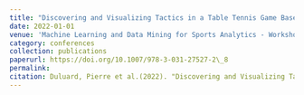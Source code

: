 ```yaml
---
title: "Discovering and Visualizing Tactics in a Table Tennis Game Based on Subgroup Discovery"
date: 2022-01-01
venue: 'Machine Learning and Data Mining for Sports Analytics - Workshop'
category: conferences
collection: publications
paperurl: https://doi.org/10.1007/978-3-031-27527-2\_8
permalink: 
citation: Duluard, Pierre et al.(2022). "Discovering and Visualizing Tactics in a Table Tennis Game Based on Subgroup Discovery". Machine Learning and Data Mining for Sports Analytics - Workshop.
---
```

